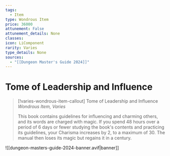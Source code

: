 ```yaml
---
tags:
  - Item
type: Wondrous Item
price: 36000
attunement: False
attunement_details: None
classes:
icon: LiComponent
rarity: Varies
type_details: None
sources: 
  - "[[Dungeon Master's Guide 2024]]"
---
```

# Tome of Leadership and Influence
>[!varies-wondrous-item-callout] Tome of Leadership and Influence
>_Wondrous Item, Varies_
>
>This book contains guidelines for influencing and charming others, and its words are charged with magic. If you spend 48 hours over a period of 6 days or fewer studying the book's contents and practicing its guidelines, your Charisma increases by 2, to a maximum of 30. The manual then loses its magic but regains it in a century.
>


![[dungeon-masters-guide-2024-banner.avif|banner]]